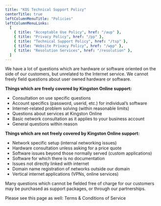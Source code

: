 ```yaml
---
title: "KOS Technical Support Policy"
centerTitle: true
leftColumnMenuTitle: "Policies"
leftColumnMenuLinks:
  [
    { title: "Acceptable Use Policy", href: "/aup" },
    { title: "Privacy Policy", href: "/pp" },
    { title: "Technical Support Policy", href: "/tsp" },
    { title: "Website Privacy Policy", href: "/wpp" },
    { title: "Resolution Services", href: "/resolution" },
  ]
---
```


We have a lot of questions which are hardware or software oriented on the side of our customers, but unrelated to the Internet service. We cannot freely field questions about user owned hardware or software.

**Things which are freely covered by Kingston Online support:**

- Consultation on use specific questions
- Account specifics (password, userid, etc.) for individual’s software
- Internet-related problem solving (within reasonable limits)
- Questions about services at Kingston Online
- Basic network consultation as it applies to your business account
- General questions within reason

**Things which are not freely covered by Kingston Online support:**

- Network specific setup (internal networking issues)
- Hardware consultation unless asking for a price quote
- Software issues beyond those normally served (custom applications)
- Software for which there is no documentation
- Issues not directly linked with internet
- Domain name registration of networks outside our domain
- Vertical internet applications (VPNs, online services)

Many questions which cannot be fielded free of charge for our customers may be purchased as support packages, or through our partnerships.

Please see this page as well: <Link href="/tac">Terms & Conditions of Service</Link>
